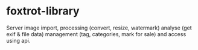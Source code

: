 # foxtrot-library
Server image import, processing (convert, resize, watermark) analyse (get exif &amp; file data) management (tag, categories, mark for sale) and access using api.
